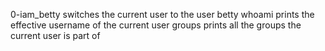 0-iam_betty	switches the current user to the user betty
whoami		prints the effective username of the current user
groups		prints all the groups the current user is part of
